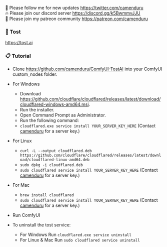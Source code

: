 🐣 Please follow me for new updates https://twitter.com/camenduru <br />
🔥 Please join our discord server https://discord.gg/k5BwmmvJJU <br />
🥳 Please join my patreon community https://patreon.com/camenduru <br />

###  🥪 Tost
https://tost.ai

### 📋 Tutorial

- Clone https://github.com/camenduru/ComfyUI-TostAI into your ComfyUI custom_nodes folder.

- For Windows
  - Download https://github.com/cloudflare/cloudflared/releases/latest/download/cloudflared-windows-amd64.msi.
  - Run the installer.
  - Open Command Prompt as Administrator.
  - Run the following command:
  - `cloudflared.exe service install YOUR_SERVER_KEY_HERE` (Contact [camenduru](https://x.com/camenduru) for a server key.)

- For Linux
  - `curl -L --output cloudflared.deb https://github.com/cloudflare/cloudflared/releases/latest/download/cloudflared-linux-amd64.deb`
  - `sudo dpkg -i cloudflared.deb`
  - `sudo cloudflared service install YOUR_SERVER_KEY_HERE` (Contact [camenduru](https://x.com/camenduru) for a server key.)

- For Mac
  - `brew install cloudflared`
  - `sudo cloudflared service install YOUR_SERVER_KEY_HERE` (Contact [camenduru](https://x.com/camenduru) for a server key.)

- Run ComfyUI

- To uninstall the tost service:
  - For Windows Run `cloudflared.exe service uninstall`
  - For Linux & Mac Run `sudo cloudflared service uninstall`
